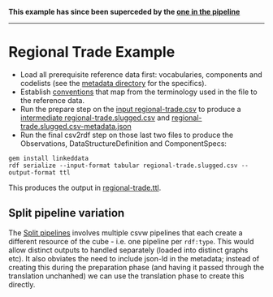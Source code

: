 **This example has since been superceded by the [one in the pipeline](https://github.com/Swirrl/table2qb/tree/master/table2qb#example)**

---------------------

# Regional Trade Example

- Load all prerequisite reference data first: vocabularies, components and codelists (see the [metadata directory](./metadata) for the specifics).
- Establish [conventions](./conventions.clj) that map from the terminology used in the file to the reference data.
- Run the prepare step on the [input regional-trade.csv](./regional-trade.csv) to produce a [intermediate regional-trade.slugged.csv](./regional-trade.slugged.csv) and [regional-trade.slugged.csv-metadata.json](./regional-trade.slugged.csv-metadata.json)
- Run the final csv2rdf step on those last two files to produce the Observations, DataStructureDefinition and ComponentSpecs:

```
gem install linkeddata
rdf serialize --input-format tabular regional-trade.slugged.csv --output-format ttl
```

This produces the output in [regional-trade.ttl](./regional-trade.ttl).

## Split pipeline variation

The [Split pipelines](./split) involves multiple csvw pipelines that each create a different resource of the cube - i.e. one pipeline per `rdf:type`. This would allow distinct outputs to handled separately (loaded into distinct graphs etc). It also obviates the need to include json-ld in the metadata; instead of creating this during the preparation phase (and having it passed through the translation unchanhed) we can use the translation phase to create this directly.
